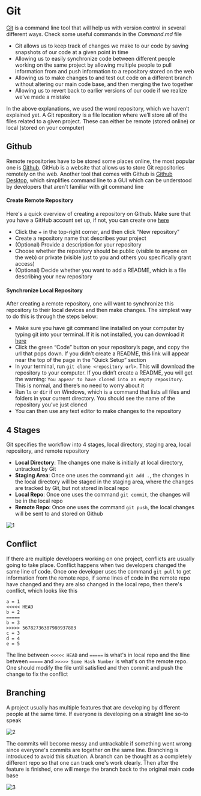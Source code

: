 # Git

[Git](https://git-scm.com/) is a command line tool that will help us with version control in several different ways. Check some useful commands in the _Command.md_ file

- Git allows us to keep track of changes we make to our code by saving snapshots of our code at a given point in time
- Allowing us to easily synchronize code between different people working on the same project by allowing multiple people to pull information from and push information to a repository stored on the web
- Allowing us to make changes to and test out code on a different branch without altering our main code base, and then merging the two together
- Allowing us to revert back to earlier versions of our code if we realize we’ve made a mistake

In the above explanations, we used the word repository, which we haven’t explained yet. A Git repository is a file location where we’ll store all of the files related to a given project. These can either be remote (stored online) or local (stored on your computer)

## Github

Remote repositories have to be stored some places online, the most popular one is [Github](https://github.com/). GitHub is a website that allows us to store Git repositories remotely on the web. Another tool that comes with Github is [Github Desktop](https://desktop.github.com/), which simplifies command line to a GUI which can be understood by developers that aren't familiar with git command line

#### Create Remote Repository

Here's a quick overview of creating a repository on Github. Make sure that you have a GitHub account set up, if not, you can create one [here](https://github.com/)

- Click the + in the top-right corner, and then click “New repository”
- Create a repository name that describes your project
- (Optional) Provide a description for your repository
- Choose whether the repository should be public (visible to anyone on the web) or private (visible just to you and others you specifically grant access)
- (Optional) Decide whether you want to add a README, which is a file describing your new repository

#### Synchronize Local Repository

After creating a remote repository, one will want to synchronize this repository to their local devices and then make changes. The simplest way to do this is through the steps below:

- Make sure you have git command line installed on your computer by typing git into your terminal. If it is not installed, you can download it [here](https://git-scm.com/downloads)
- Click the green “Code” button on your repository’s page, and copy the url that pops down. If you didn’t create a README, this link will appear near the top of the page in the “Quick Setup” section
- In your terminal, run `git clone <repository url>`. This will download the repository to your computer. If you didn’t create a README, you will get the warning: `You appear to have cloned into an empty repository`. This is normal, and there’s no need to worry about it
- Run `ls` or `dir` if on Windows, which is a command that lists all files and folders in your current directory. You should see the name of the repository you’ve just cloned
- You can then use any text editor to make changes to the repository

## 4 Stages

Git specifies the workflow into 4 stages, local directory, staging area, local repository, and remote repository

- **Local Directory**: The changes one make is initially at local directory, untracked by Git
- **Staging Area**: Once one uses the command `git add .`, the changes in the local directory will be staged in the staging area, where the changes are tracked by Git, but not stored in local repo
- **Local Repo**: Once one uses the command `git commit`, the changes will be in the local repo
- **Remote Repo**: Once one uses the command `git push`, the local changes will be sent to and stored on Github

![1](https://user-images.githubusercontent.com/99038613/178121325-ad649e2e-1c2d-49d9-95aa-14e450361fba.png)

## Conflict

If there are multiple developers working on one project, conflicts are usually going to take place. Conflict happens when two developers changed the same line of code. Once one developer uses the command `git pull` to get information from the remote repo, if some lines of code in the remote repo have changed and they are also changed in the local repo, then there's conflict, which looks like this

```
a = 1
<<<<< HEAD
b = 2
=====
b = 3
>>>>> 56782736387980937883
c = 3
d = 4
e = 5
```

The line between `<<<<< HEAD` and `=====` is what's in local repo and the lline between `=====` and `>>>>> Some Hash Number` is what's on the remote repo. One should modify the file until satisfied and then commit and push the change to fix the conflict

## Branching

A project usually has multiple features that are developing by different people at the same time. If everyone is developing on a straight line so-to speak

![2](https://user-images.githubusercontent.com/99038613/178121331-8ad9e69a-b2bb-48e4-9c57-3280a407340f.jpg)

The commits will become messy and untrackable if something went wrong since everyone's commits are together on the same line. Branching is introduced to avoid this situation. A branch can be thought as a completely different repo so that one can track one's work clearly. Then after the feature is finished, one will merge the branch back to the original main code base

![3](https://user-images.githubusercontent.com/99038613/178121333-70abc7a0-d27b-4c30-8d27-6c8acc7455cb.jpg)


